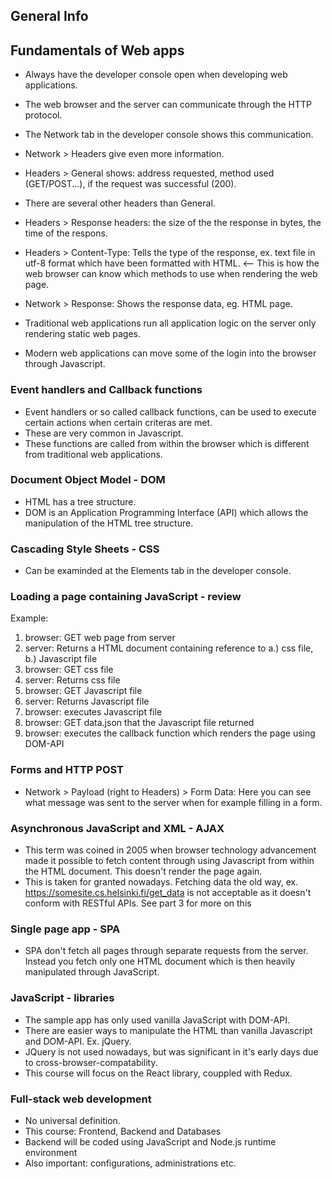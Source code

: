 ## General Info

## Fundamentals of Web apps
- Always have the developer console open when developing web applications.
- The web browser and the server can communicate through the HTTP protocol.
- The Network tab in the developer console shows this communication.
- Network > Headers give even more information.
- Headers > General shows: address requested, method used (GET/POST...), if the request was successful (200).
- There are several other headers than General.
- Headers > Response headers: the size of the the response in bytes, the time of the respons.
- Headers > Content-Type: Tells the type of the response, ex. text file in utf-8 format which have been formatted with HTML. <-- This is how the web browser can know which methods to use when rendering the web page.
- Network > Response: Shows the response data, eg. HTML page.

- Traditional web applications run all application logic on the server only rendering static web pages.
- Modern web applications can move some of the login into the browser through Javascript.

### Event handlers and Callback functions
- Event handlers or so called callback functions, can be used to execute certain actions when certain criteras are met.
- These are very common in Javascript.
- These functions are called from within the browser which is different from traditional web applications.

### Document Object Model - DOM
- HTML has a tree structure.
- DOM is an Application Programming Interface (API) which allows the manipulation of the HTML tree structure.

### Cascading Style Sheets - CSS
- Can be examinded at the Elements tab in the developer console.

### Loading a page containing JavaScript - review
Example: 
1. browser: GET web page from server
2. server: Returns a HTML document containing reference to a.) css file, b.) Javascript file
3. browser: GET css file
4. server: Returns css file
5. browser: GET Javascript file
6. server: Returns Javascript file
7. browser: executes Javascript file
8. browser: GET data.json that the Javascript file returned
9. browser: executes the callback function which renders the page using DOM-API

### Forms and HTTP POST
- Network > Payload (right to Headers) > Form Data: Here you can see what message was sent to the server when for example filling in a form.

### Asynchronous JavaScript and XML - AJAX
- This term was coined in 2005 when browser technology advancement made it possible to fetch content through using Javascript from within the HTML document. This doesn't render the page again.
- This is taken for granted nowadays. Fetching data the old way, ex. https://somesite.cs.helsinki.fi/get_data is not acceptable as it doesn't conform with RESTful APIs. See part 3 for more on this

### Single page app - SPA
- SPA don't fetch all pages through separate requests from the server. Instead you fetch only one HTML document which is then heavily manipulated through JavaScript.

### JavaScript - libraries
- The sample app has only used vanilla JavaScript with DOM-API.
- There are easier ways to manipulate the HTML than vanilla Javascript and DOM-API. Ex. jQuery.
- JQuery is not used nowadays, but was significant in it's early days due to cross-browser-compatability.
- This course will focus on the React library, couppled with Redux.

### Full-stack web development
- No universal definition.
- This course: Frontend, Backend and Databases
- Backend will be coded using JavaScript and Node.js runtime environment
- Also important: configurations, administrations etc.

